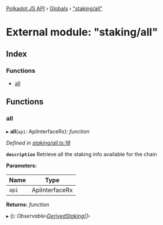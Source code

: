 [Polkadot JS API](../README.md) › [Globals](../globals.md) › ["staking/all"](_staking_all_.md)

# External module: "staking/all"

## Index

### Functions

* [all](_staking_all_.md#all)

## Functions

###  all

▸ **all**(`api`: ApiInterfaceRx): *function*

*Defined in [staking/all.ts:18](https://github.com/polkadot-js/api/blob/cf01c41b33/packages/api-derive/src/staking/all.ts#L18)*

**`description`** Retrieve all the staking info available for the chain

**Parameters:**

Name | Type |
------ | ------ |
`api` | ApiInterfaceRx |

**Returns:** *function*

▸ (): *Observable‹[DerivedStaking](../interfaces/_types_.derivedstaking.md)[]›*

